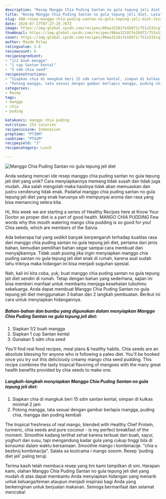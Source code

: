 ```yaml
---
description: "Resep Manggo Chia Puding Santan no gula tepung jeli diet, Lezat Sekali"
title: "Resep Manggo Chia Puding Santan no gula tepung jeli diet, Lezat Sekali"
slug: 480-resep-manggo-chia-puding-santan-no-gula-tepung-jeli-diet-lezat-sekali
date: 2020-07-27T07:27:29.767Z
image: https://img-global.cpcdn.com/recipes/00aa32101fe1b972/751x532cq70/manggo-chia-puding-santan-no-gula-tepung-jeli-diet-foto-resep-utama.jpg
thumbnail: https://img-global.cpcdn.com/recipes/00aa32101fe1b972/751x532cq70/manggo-chia-puding-santan-no-gula-tepung-jeli-diet-foto-resep-utama.jpg
cover: https://img-global.cpcdn.com/recipes/00aa32101fe1b972/751x532cq70/manggo-chia-puding-santan-no-gula-tepung-jeli-diet-foto-resep-utama.jpg
author: Maude Riley
ratingvalue: 3.8
reviewcount: 6
recipeingredient:
- "1/2 buah mangga"
- "1 cup Santan kental"
- "5 sdm chia seed"
recipeinstructions:
- "Siapkan chia di mangkuk beri 15 sdm santan kental, simpan di kulkas minimal 2 jam"
- "Potong mangga, tata sesuai dengan gambar berlapis mangga, puding chia, mangga dan puding kembali"
categories:
- Resep
tags:
- manggo
- chia
- puding

katakunci: manggo chia puding 
nutrition: 253 calories
recipecuisine: Indonesian
preptime: "PT30M"
cooktime: "PT42M"
recipeyield: "3"
recipecategory: Lunch

---
```



![Manggo Chia Puding Santan no gula tepung jeli diet](https://img-global.cpcdn.com/recipes/00aa32101fe1b972/751x532cq70/manggo-chia-puding-santan-no-gula-tepung-jeli-diet-foto-resep-utama.jpg)

Anda sedang mencari ide resep manggo chia puding santan no gula tepung jeli diet yang unik? Cara menyiapkannya memang tidak susah dan tidak juga mudah. Jika salah mengolah maka hasilnya tidak akan memuaskan dan justru cenderung tidak enak. Padahal manggo chia puding santan no gula tepung jeli diet yang enak harusnya sih mempunyai aroma dan rasa yang bisa memancing selera kita.

Hi, this week we are starting a series of Healthy Recipes here at Know Your Doctor as proper diet is a part of good health. MANGO CHIA PUDDING Few words why this mouth watering mango chia pudding is so good for you! Chia seeds, which are members of the Salvia.

Ada beberapa hal yang sedikit banyak berpengaruh terhadap kualitas rasa dari manggo chia puding santan no gula tepung jeli diet, pertama dari jenis bahan, kemudian pemilihan bahan segar sampai cara membuat dan menyajikannya. Tidak usah pusing jika ingin menyiapkan manggo chia puding santan no gula tepung jeli diet enak di rumah, karena asal sudah tahu triknya maka hidangan ini bisa menjadi suguhan spesial.


Nah, kali ini kita coba, yuk, buat manggo chia puding santan no gula tepung jeli diet sendiri di rumah. Tetap dengan bahan yang sederhana, sajian ini bisa memberi manfaat untuk membantu menjaga kesehatan tubuhmu sekeluarga. Anda dapat membuat Manggo Chia Puding Santan no gula tepung jeli diet menggunakan 3 bahan dan 2 langkah pembuatan. Berikut ini cara untuk menyiapkan hidangannya.

<!--inarticleads1-->

##### Bahan-bahan dan bumbu yang digunakan dalam menyiapkan Manggo Chia Puding Santan no gula tepung jeli diet:

1. Siapkan 1/2 buah mangga
1. Siapkan 1 cup Santan kental
1. Gunakan 5 sdm chia seed


You&#39;ll find real food recipes, meal plans &amp; healthy habits. Chia seeds are an absolute blessing for anyone who is following a paleo diet. You&#39;ll be hooked once you try out this deliciously creamy mango chia seed pudding. This recipe combines the tasty tropical flavoring of mangoes with the many great health benefits provided by chia seeds to make one. 

<!--inarticleads2-->

##### Langkah-langkah menyiapkan Manggo Chia Puding Santan no gula tepung jeli diet:

1. Siapkan chia di mangkuk beri 15 sdm santan kental, simpan di kulkas minimal 2 jam
1. Potong mangga, tata sesuai dengan gambar berlapis mangga, puding chia, mangga dan puding kembali


The tropical freshness of real mango, blended with Healthy Chef Protein, turmeric, chia seeds and pure coconut - is my perfect breakfast of the moment. Smoothie kadang terlihat sehat karena terbuat dari buah, sayur, yoghurt dan susu, tapi mengandung kadar gula yang cukup tinggi bila di konsumsi dalam waktu bersamaan. Smoothie mango i kombinacije. &#34;chia u bezbroj kombinacija&#34;. Salata sa kozicama i mango sosom. Resep &#39;puding diet jeli&#39; paling teruji. 

Terima kasih telah membaca resep yang tim kami tampilkan di sini. Harapan kami, olahan Manggo Chia Puding Santan no gula tepung jeli diet yang mudah di atas dapat membantu Anda menyiapkan hidangan yang menarik untuk keluarga/teman ataupun menjadi inspirasi bagi Anda yang berkeinginan untuk berjualan makanan. Semoga bermanfaat dan selamat mencoba!
